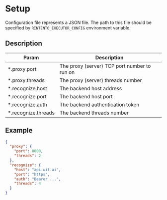 # Setup

Configuration file represents a JSON file.
The path to this file should be specified by `RINTENTO_EXECUTOR_CONFIG` environment variable.

## Description

| Param               | Description                                  |
|---------------------|----------------------------------------------|
| *.proxy.port        | The proxy (server) TCP port number to run on |
| *.proxy.threads     | The proxy (server) threads number            |
| *.recognize.host    | The backend host address                     |
| *.recognize.port    | The backend host port                        |
| *.recognize.auth    | The backend authentication token             |
| *.recognize.threads | The backend threads number                   |

## Example

```json
{
  "proxy": {
    "port": 8000,
    "threads": 2
  },
  "recognize": {
    "host": "api.wit.ai",
    "port": "https",
    "auth": "Bearer ...",
    "threads": 4
  }
}
```
